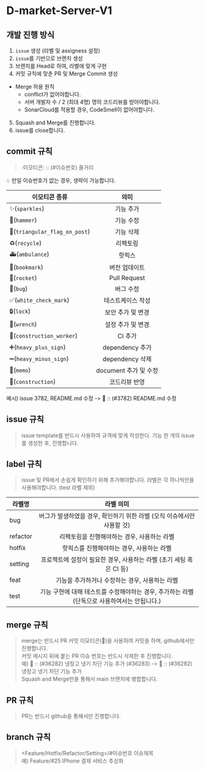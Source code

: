 # D-market-Server-V1

## 개발 진행 방식
1. `issue` 생성 (라벨 및 assigness 설정)
2. `issue`를 기반으로 브랜치 생성
3. 브랜치를 Head로 하여, 라벨에 맞게 구현
4. 커밋 규칙에 맞춘 PR 및 Merge Commit 생성
* Merge 허용 원칙
  * conflict가 없어야합니다.
  * 서버 개발자 수 / 2 (최대 4명) 명의 코드리뷰를 받아야합니다.
  * SonarCloud를 적용할 경우, CodeSmell이 없어야합니다.
5. Squash and Merge를 진행합니다.
6. issue를 close합니다.


## commit 규칙
> :이모티콘: :: (#이슈번호) 줄거리

:bulb: 만일 이슈번호가 없는 경우, 생략이 가능합니다.

| 이모티콘 종류 | 의미 | 
|---|:---:|
| :sparkles:(`sparkles`) | 기능 추가 |
| :hammer:(`hammer`) | 기능 수정 |
| :triangular_flag_on_post:(`triangular_flag_on_post`) | 기능 삭제 |
| :recycle:(`recycle`) | 리펙토링 |
| :ambulance:(`ambulance`) | 핫픽스 |
| :bookmark:(`bookmark`) | 버전 업데이트 |
| :rocket:(`rocket`) | Pull Request |
| :bug:(`bug`) | 버그 수정 |
| :white_check_mark:(`white_check_mark`) | 테스트케이스 작성 |
| :lock:(`lock`) | 보안 추가 및 변경 |
| :wrench:(`wrench`) | 설정 추가 및 변경 |
| :construction_worker:(`construction_worker`) | CI 추가 |
| :heavy_plus_sign:(`heavy_plus_sign`) | dependency 추가 |
| :heavy_minus_sign:(`heavy_minus_sign`) | dependency 삭제 |
| :memo:(`memo`) | document 추가 및 수정 |
| :construction:(`construction`) | 코드리뷰 반영 |

예시)
issue 3782, README.md 수정 -> :memo: :: (#3782) README.md 수정


## issue 규칙
> issue template를 반드시 사용하여 규격에 맞게 작성한다.
> 기능 한 개의 issue를 생성한 후, 진행합니다.


## label 규칙
> issue 및 PR에서 손쉽게 확인하기 위해 추가해야합니다.
> 라벨은 각 하나씩만을 사용해야합니다. (test 라벨 제외)

| 라벨명 | 라벨 의미 |
|---|:---:|
| bug | 버그가 발생하였을 경우, 확인하기 위한 라벨 (오직 이슈에서만 사용할 것) |
| refactor | 리펙토링을 진행해야하는 경우, 사용하는 라벨 |
| hotfix | 핫픽스를 진행해야하는 경우, 사용하는 라벨 |
| setting | 프로젝트에 설정이 필요한 경우, 사용하는 라벨 (초기 세팅 혹은 CI 등) |
| feat | 기능을 추가하거나 수정하는 경우, 사용하는 라벨 | 
| test | 기능 구현에 대해 테스트를 수정해야하는 경우, 추가하는 라벨 (단독으로 사용하여서는 안됩니다.) |


## merge 규칙
> merge는 반드시 PR 커밋 이모티콘(:rocket:)을 사용하여 커밋을 하며, github에서만 진행합니다. <br>
> 커밋 메시지 뒤에 붙는 PR 이슈 번호는 반드시 삭제한 후 진행합니다. <br>
> 예) :rocket: :: (#36282) 냉장고 냉기 차단 기능 추가 (#36283) -> :rocket: :: (#36282) 냉장고 냉기 차단 기능 추가 <br>
> Squash and Merge만을 통해서 main 브랜치에 병합합니다. <br>


## PR 규칙
> PR는 반드시 github을 통해서만 진행합니다.


## branch 규칙
> <Feature/Hotfix/Refactor/Setting>/#이슈번호 이슈제목 <br>
> 예) Feature/#25 IPhone 결제 서비스 추상화

